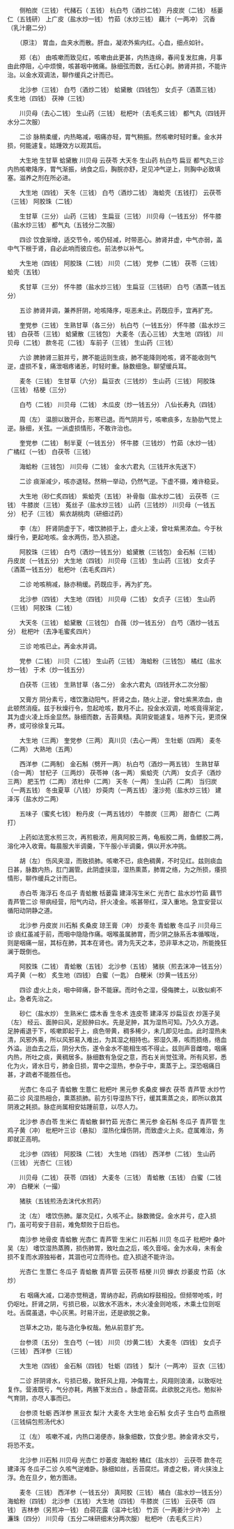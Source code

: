 <!-- { "loadSidebar": true } -->
　　侧柏炭（三钱） 代赭石（ 五钱） 杭白芍（酒炒二钱） 丹皮炭（二钱） 栝蒌仁（五钱研） 上广皮（盐水炒一钱） 竹茹（水炒三钱） 藕汁（一两冲） 沉香（乳汁磨二分）

　　（原注） 胃血，血夹水而散。肝血，凝浓外紫内红。心血，细点如针。

　　郑（右） 由咳嗽而致见红，咳嗽由此更甚，内热连绵，春间复发肛痈，月事由此停阻，心中烦懊，咳甚咽中微痛。脉细弦而数，舌红心剥。肺肾并损，不能许治。以金水双调法，聊作缓兵之计而已。

　　北沙参（三钱） 白芍（酒炒二钱） 蛤黛散（四钱包） 女贞子（酒蒸三钱） 炙生地（四钱） 茯神（三钱）

　　川贝母（去心二钱） 生山药（三钱） 枇杷叶（去毛炙三钱） 都气丸（四钱开水分二次服）

　　二诊 脉稍柔缓，内热略减，咽痛亦轻，胃气稍振。然咳嗽时轻时重。金水并损，何能遽复。姑踵效方以观其后。

　　大生地 生甘草 蛤黛散 川贝母 云茯苓 大天冬 生山药 杭白芍 扁豆 都气丸三诊 内热咳嗽降序，胃气渐振，纳食之后，胸脘亦舒，足见冲气逆上，则胸中必致填塞。滋养之剂在所必进。

　　大生地（四钱） 天冬（三钱） 白芍（酒炒二钱） 海蛤壳（五钱打） 云茯苓（三钱） 阿胶珠（二钱）

　　生甘草（三分） 山药（三钱） 生扁豆（三钱） 川贝母（一钱五分） 怀牛膝（盐水炒三钱） 都气丸（五钱分二次服）

　　四诊 饮食渐增，适交节令，咳仍轻减，时带恶心。肺肾并虚，中气亦弱，盖中气下根于肾，自必此响而彼应也。前法参以补气。

　　大生地（四钱） 阿胶珠（二钱） 川贝（二钱） 党参（二钱） 茯苓（三钱） 蛤壳（五钱）

　　炙甘草（三分） 怀牛膝（盐水炒三钱） 生扁豆（三钱研） 白芍（酒蒸一钱五分）

　　五诊 肺肾并调，兼养肝阴，呛咳降序，呕恶未止。药既应手，宜再扩充。

　　奎党参（三钱） 生熟甘草（各三分） 杭白芍（一钱五分） 怀牛膝（盐水炒三钱） 白茯苓（三钱） 蛤黛散（三钱包） 大麦冬（去心三钱） 大生地（四钱） 川贝母（二钱） 款冬花（二钱） 车前子（三钱） 生山药（三钱）

　　六诊 脾肺肾三脏并亏，脾不能运则生痰，肺不能降则呛咳，肾不能收则气逆，虚损不复，痛泄咽疼诸恙，时轻时重。脉数细急。聊望缓兵耳。

　　麦冬（三钱） 生甘草（六分） 扁豆衣（三钱炒） 生山药（三钱） 阿胶珠（三钱） 桔梗（三分）

　　白芍（二钱） 川贝母（二钱） 木瓜皮（炒一钱五分） 八仙长寿丸（四钱）

　　周（左） 温胆以致开合，形寒已退。而气阴并亏，咳嗽痰多，左胁肋气觉上逆。脉细，关弦。一派虚损情形，不敢许治也。

　　奎党参（二钱） 制半夏（一钱五分） 怀牛膝（三钱炒） 竹茹（水炒一钱） 广橘红（一钱） 白茯苓（三钱）

　　海蛤粉（三钱包） 川贝母（二钱） 金水六君丸（三钱开水先送下）

　　二诊 痰渐减少，咳亦退轻。然稍一举动，仍然气逆。下虚不摄，难许稳妥。

　　大生地（砂仁炙四钱） 紫蛤壳（五钱） 补骨脂（盐水炒二钱） 云茯苓（三钱） 牛膝炭（三钱） 菟丝子（盐水炒三钱） 山药（三钱炒） 川贝母（一钱五分） 杞子（三钱） 紫衣胡桃肉（研细过药）

　　李（左） 肝肾阴虚于下，嗜饮肺损于上，虚火上凌，曾吐紫黑浓血。今于秋燥行令，更起呛咳。金水两伤，恐入损途。

　　阿胶珠（三钱） 白芍（酒炒一钱五分） 蛤黛散（三钱包） 金石斛（三钱） 丹皮炭（一钱五分） 大生地（四钱） 川贝母（三钱） 生山药（三钱） 女贞子（酒蒸一钱五分） 枇杷叶（去毛炙四片）

　　二诊 呛咳稍减，脉亦稍缓。药既应手，再为扩充。

　　北沙参（四钱） 大生地（四钱） 川贝母（二钱） 女贞子（三钱） 生山药（三钱） 阿胶珠（二钱）

　　大天冬（三钱） 蛤黛散（三钱包） 白薇（炒一钱五分） 白芍（酒炒一钱五分） 枇杷叶（去净毛蜜炙四片）

　　三诊 呛咳已止。再金水并调。

　　党参（二钱） 川贝（二钱） 生山药（三钱） 海蛤粉（三钱包） 橘红（盐水炒一钱） 于术（炒一钱五分）

　　白茯苓（三钱） 生熟甘草（各二分） 金水六君丸（四钱开水二次分服）

　　又膏方 阴分素亏，嗜饮激动阳气，肝肾之血，随火上逆，曾吐紫黑浓血，由此顿然消瘦。兹于秋燥行令，忽起呛咳，数月不止。投金水双调，呛咳竟得渐定，其为虚火凌上烁金显然。脉细而数，舌苔黄糙。真阴安能遽复。培养下元，更须保养，或可徐徐复元耳。

　　大生地（三两） 奎党参（三两） 真川贝（去心一两） 生牡蛎（四两） 麦冬（二两） 大熟地（五两）

　　西洋参（二两制） 金石斛（劈开一两） 杭白芍（酒炒一两五钱） 生熟甘草（合一两） 甘杞子（三两炒） 茯苓神（各一两） 紫蛤壳（六两） 女贞子（酒炒三两） 肥玉竹（二两） 浓杜仲（二两） 天冬（一两） 生山药（二两） 当归炭（一两五钱） 冬虫夏草（八钱） 炒萸肉（一两五钱） 潼沙苑（盐水炒三钱） 建泽泻（盐水炒二两）

　　五味子（蜜炙七钱） 粉丹皮（一两五钱炒） 牛膝炭（三两） 甜杏仁（二两打）

　　上药如法宽水煎三次，再煎极浓，用真阿胶三两，龟板胶二两，鱼鳔胶二两，溶化冲入收膏。每晨服大半调羹，下午服小半调羹，俱以开水冲挑。

　　胡（左） 伤风夹湿，而致损肺。咳嗽不已，痰色稠黄，不时见红。兹则痰血日甚，脉数内热，肛门漏管。此阴虚挟湿，湿热熏蒸，肺胃之络，为之所损，痿损情形，聊作缓兵之计而已。

　　赤白苓 海浮石 冬瓜子 青蛤散 栝蒌霜 建泽泻生米仁 光杏仁 盐水炒竹茹 藕节 青芦管二诊 带病经营，阳气内动，肝火凌金。咳甚带红，深入重地。急宜安营以循阳动阴静之道。

　　北沙参 丹皮炭 川石斛 炙桑皮 琼王膏（冲） 炒麦冬 青蛤散 冬瓜子 川贝母三诊 痰红虽减于前，而咽中隐隐作痛。咽喉虽属肺胃，而少阴之脉系舌本循喉咙，则是咽痛一层，其标在肺，其本在肾也。肾为先天之本，恐非草木之功，所能挽狂澜于既倒也。

　　阿胶珠（二钱） 青蛤散（五钱） 北沙参（五钱） 猪肤（煎去沫冲一钱五分） 鸡子黄（一枚） 炙生地（四钱） 白蜜（一匙） 白粳米（炒黄一钱五分）

　　四诊 虚火上炎，咽中碎痛，卧不能寐。而时令之湿，侵侮脾土，以致似痢不止。急者先治之。

　　砂仁（盐水炒） 生熟米仁 煨木香 生冬术 连皮苓 建泽泻 炒扁豆衣 炒莲子吴（左） 经云、面肿曰风，足胫肿曰水。先是足肿，其为湿热可知。乃久久方退。足肿甫退于下，咳嗽即起于上，痰色带黄，稠多稀少，未几即见吐血。此时湿热未清，风邪外乘，所以风邪易入难出，为其湿之相持也。邪湿久滞，咳而损络，络血外溢。迨血去之后，阴分大伤，遂令金水不能相生咳不得止。兹则声音雌喑，咽痛内热，所吐之痰，黄稠居多。脉细数有急促之意，而右关尚觉弦滑。所有风邪，悉化为火，肾水日亏，肺金日损，胃中之湿热，参杂于中，熏蒸于上。深恐咽痛日甚，才疏者不能胜任也。

　　光杏仁 冬瓜子 青蛤散 生薏仁 枇杷叶 黑元参 炙桑皮 蝉衣 茯苓 青芦管 水炒竹茹二诊 风湿热相合，熏蒸损肺。前方引导湿热下行，缓其熏蒸之炎，即所以救其阴液之耗损。脉症尚属相安姑踵前意，以尽人力。

　　北沙参 赤白苓 生米仁 青蛤散 鲜竹茹 光杏仁 黑元参 金石斛 冬瓜子 青芦管 生鸡子黄（冲） 枇杷叶三诊（悬拟） 湿热化燥伤阴，而致虚火上炎。症属难治，务即就正高明。

　　北沙参（四钱） 阿胶珠（二钱） 大生地（四钱） 西洋参（二钱） 生山药（三钱） 光杏仁（三钱）

　　川贝母（二钱） 茯苓（四钱） 大麦冬（三钱） 青蛤散（五钱） 白蜜（二钱冲） 白粳米（一撮）

　　猪肤（五钱煎汤去沫代水煎药）

　　沈（左） 嗜饮伤肺。屡次见红，久咳不止。脉数微促。金水并亏，症入损门，虽可苟安于目前，难免颓败于日后也。

　　南沙参 地骨皮 青蛤散 光杏仁 青芦管 生米仁 川石斛 川贝 冬瓜子 枇杷叶 桑叶吴（左） 嗜饮湿热蒸腾，损伤肺胃，致吐血之后，咳久音哑。金为水母，未有金损不复而水源独裕者，其涸也可立而待也。症入损途不能许治。

　　光杏仁 生薏仁 冬瓜子 青蛤散 青芦管 云茯苓 桔梗 川贝 蝉衣 炒蒌皮 竹茹（水炒）

　　右 咽痛大减，口渴亦觉稍退，胃纳亦起，药病如桴鼓相投。但频带呛咳，时仍呕吐。肝肾之阴，亏损已极，以致水不涵木，木火凌金则呛咳，木乘土位则呕吐。舌腐虽退，中心灰黑。时易汗出，还是欲脱之象。

　　岂草木之功，能与造化争权哉。勉从前意扩充。

　　台参须（五分） 生白芍（一钱） 川贝（炒黄二钱） 大麦冬（四钱） 女贞子（三钱） 西洋参（三钱）

　　大生地（四钱） 金石斛（四钱） 牡蛎（四钱 ） 梨汁（一两冲） 豆衣（三钱）

　　二诊 肝阴肾水，亏损已极，致肝风上翔，冲侮胃土，风翔则浪涌，以致呕吐复作。营液既亏，气分亦耗，两腋下发出白 。脉虚苔腐。此欲脱之兆也。勉拟补气育阴，亦尽人事而已。

　　台参须 牡蛎 西洋参 黑豆衣 梨汁 大麦冬 大生地 金石斛 女贞子 生白芍 血燕根（三钱绢包煎汤代水）

　　江（左） 咳嗽不减，内热口渴便赤，脉象细数，饮食少思。肺金肾水交亏，将恐不支。

　　北沙参 川石斛 川贝母 光杏仁 炒蒌皮 海蛤粉 橘红（盐水炒） 云茯苓 款冬花 建泽泻 冬瓜子二诊 久咳气逆难卧。脉细如丝，舌苔腐烂。肾虚之极，肾火挟浊上浮。危在旦夕，勉方图进。

　　麦冬（三钱） 西洋参（一钱五分） 真阿胶（三钱） 橘白（盐水炒一钱五分） 海蛤粉（四钱） 北沙参（五钱） 大生地（四钱） 牛膝炭（三钱） 云茯苓（四钱） 吉林参（另煎冲一钱） 白荷花露（温冲七钱） 竹沥（一两姜汁少许冲） 上濂珠（四分） 川贝母（五分二味研细末分两次服） 枇杷叶（去毛炙三片）

